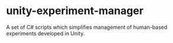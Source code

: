 # unity-experiment-manager
A set of C# scripts which simplifies management of human-based experiments developed in Unity.
